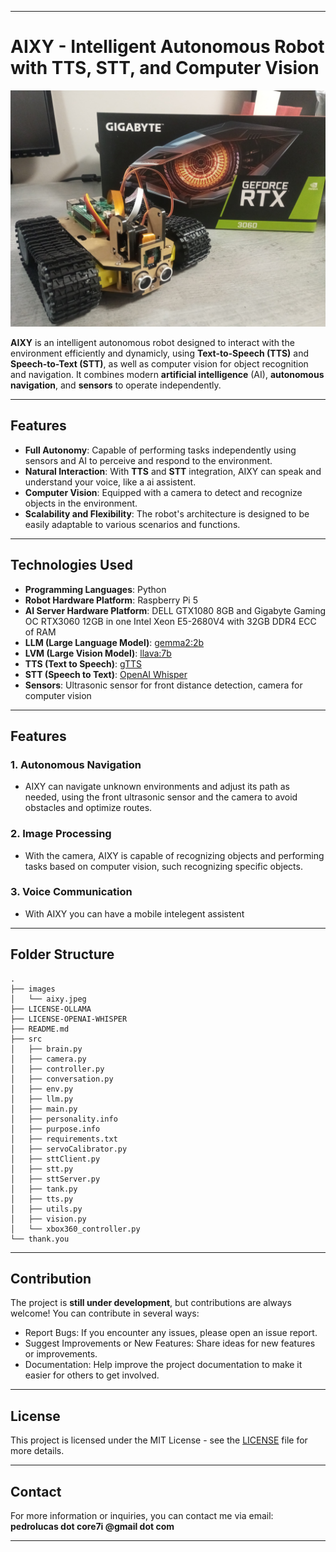 
---

# **AIXY - Intelligent Autonomous Robot with TTS, STT, and Computer Vision**

![AIXY](images/aixy.jpeg)

**AIXY** is an intelligent autonomous robot designed to interact with the environment efficiently and dynamicly, using **Text-to-Speech (TTS)** and **Speech-to-Text (STT)**, as well as computer vision for object recognition and navigation. It combines modern **artificial intelligence** (AI), **autonomous navigation**, and **sensors** to operate independently.

---

## **Features**

- **Full Autonomy**: Capable of performing tasks independently using sensors and AI to perceive and respond to the environment.
- **Natural Interaction**: With **TTS** and **STT** integration, AIXY can speak and understand your voice, like a ai assistent.
- **Computer Vision**: Equipped with a camera to detect and recognize objects in the environment.
- **Scalability and Flexibility**: The robot's architecture is designed to be easily adaptable to various scenarios and functions.

---

## **Technologies Used**

- **Programming Languages**: Python
- **Robot Hardware Platform**: Raspberry Pi 5
- **AI Server Hardware Platform**: DELL GTX1080 8GB and Gigabyte Gaming OC RTX3060 12GB in one Intel Xeon E5-2680V4 with 32GB DDR4 ECC of RAM
- **LLM (Large Language Model)**: [gemma2:2b](https://ollama.com/library/gemma2:2b)
- **LVM (Large Vision Model)**: [llava:7b](https://ollama.com/library/llava:7b)
- **TTS (Text to Speech)**: [gTTS](https://pypi.org/project/gTTS/)
- **STT (Speech to Text)**: [OpenAI Whisper](https://github.com/openai/whisper)
- **Sensors**: Ultrasonic sensor for front distance detection, camera for computer vision

---

## **Features**

### **1. Autonomous Navigation**
- AIXY can navigate unknown environments and adjust its path as needed, using the front ultrasonic sensor and the camera to avoid obstacles and optimize routes.

### **2. Image Processing**
- With the camera, AIXY is capable of recognizing objects and performing tasks based on computer vision, such recognizing specific objects.

### **3. Voice Communication**
- With AIXY you can have a mobile intelegent assistent

---

## **Folder Structure**

```
.
├── images
│   └── aixy.jpeg
├── LICENSE-OLLAMA
├── LICENSE-OPENAI-WHISPER
├── README.md
├── src
│   ├── brain.py
│   ├── camera.py
│   ├── controller.py
│   ├── conversation.py
│   ├── env.py
│   ├── llm.py
│   ├── main.py
│   ├── personality.info
│   ├── purpose.info
│   ├── requirements.txt
│   ├── servoCalibrator.py
│   ├── sttClient.py
│   ├── stt.py
│   ├── sttServer.py
│   ├── tank.py
│   ├── tts.py
│   ├── utils.py
│   ├── vision.py
│   └── xbox360_controller.py
└── thank.you
```

---

## **Contribution**

The project is **still under development**, but contributions are always welcome! You can contribute in several ways:

- Report Bugs: If you encounter any issues, please open an issue report.
- Suggest Improvements or New Features: Share ideas for new features or improvements.
- Documentation: Help improve the project documentation to make it easier for others to get involved.

---

## **License**

This project is licensed under the MIT License - see the [LICENSE](./LICENSE) file for more details.

---

## **Contact**

For more information or inquiries, you can contact me via email:  
**pedrolucas dot core7i @gmail dot com**

---